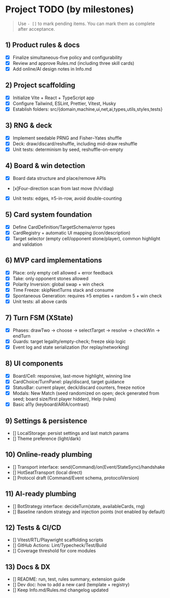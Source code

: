 # Project TODO (by milestones)

> Use `- []` to mark pending items. You can mark them as complete after acceptance.

## 1) Product rules & docs

- [x] Finalize simultaneous-five policy and configurability
- [x] Review and approve Rules.md (including three skill cards)
- [x] Add online/AI design notes in Info.md

## 2) Project scaffolding

- [x] Initialize Vite + React + TypeScript app
- [x] Configure Tailwind, ESLint, Prettier, Vitest, Husky
- [x] Establish folders: src/{domain,machine,ui,net,ai,types,utils,styles,tests}

## 3) RNG & deck

- [x] Implement seedable PRNG and Fisher–Yates shuffle
- [x] Deck: draw/discard/reshuffle, including mid-draw reshuffle
- [x] Unit tests: determinism by seed, reshuffle-on-empty

## 4) Board & win detection

- [x] Board data structure and place/remove APIs
- [x]Four-direction scan from last move (h/v/diag)
- [x] Unit tests: edges, ≥5-in-row, avoid double-counting

## 5) Card system foundation

- [x] Define CardDefinition/TargetSchema/error types
- [x] CardRegistry + automatic UI mapping (icon/description)
- [x] Target selector (empty cell/opponent stone/player), common highlight and validation

## 6) MVP card implementations

- [x] Place: only empty cell allowed + error feedback
- [x] Take: only opponent stones allowed
- [x] Polarity Inversion: global swap + win check
- [x] Time Freeze: skipNextTurns stack and consume
- [x] Spontaneous Generation: requires ≥5 empties + random 5 + win check
- [x] Unit tests: all above cards

## 7) Turn FSM (XState)

- [x] Phases: drawTwo → choose → selectTarget → resolve → checkWin → endTurn
- [x] Guards: target legality/empty-check; freeze skip logic
- [x] Event log and state serialization (for replay/networking)

## 8) UI components

- [x] Board/Cell: responsive, last-move highlight, winning line
- [x] CardChoice/TurnPanel: play/discard, target guidance
- [x] StatusBar: current player, deck/discard counters, freeze notice
- [x] Modals: New Match (seed randomized on open; deck generated from seed; board size/first player hidden), Help (rules)
- [x] Basic a11y (keyboard/ARIA/contrast)

## 9) Settings & persistence

- [] LocalStorage: persist settings and last match params
- [] Theme preference (light/dark)

## 10) Online-ready plumbing

- [] Transport interface: send(Command)/on(Event/StateSync)/handshake
- [] HotSeatTransport (local direct)
- [] Protocol draft (Command/Event schema, protocolVersion)

## 11) AI-ready plumbing

- [] BotStrategy interface: decideTurn(state, availableCards, rng)
- [] Baseline random strategy and injection points (not enabled by default)

## 12) Tests & CI/CD

- [] Vitest/RTL/Playwright scaffolding scripts
- [] GitHub Actions: Lint/Typecheck/Test/Build
- [] Coverage threshold for core modules

## 13) Docs & DX

- [] README: run, test, rules summary, extension guide
- [] Dev doc: how to add a new card (template + registry)
- [] Keep Info.md/Rules.md changelog updated
